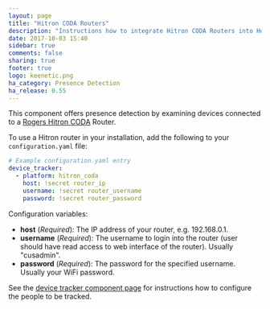```yaml
---
layout: page
title: "Hitron CODA Routers"
description: "Instructions how to integrate Hitron CODA Routers into Home Assistant."
date: 2017-10-03 15:40
sidebar: true
comments: false
sharing: true
footer: true
logo: keenetic.png
ha_category: Presence Detection
ha_release: 0.55
---
```


This component offers presence detection by examining devices connected to a [Rogers Hitron CODA](https://www.rogers.com/customer/support/article/wi-fi-password-hitron-coda4582-cgn3amr-cgnm3552-cgn3acr-cgn3)
Router.

To use a Hitron router in your installation, add the following to your `configuration.yaml` file:

```yaml
# Example configuration.yaml entry
device_tracker:
  - platform: hitron_coda
    host: !secret router_ip
    username: !secret router_username
    password: !secret router_password
```

Configuration variables:

- **host** (*Required*): The IP address of your router, e.g. 192.168.0.1.
- **username** (*Required*): The username to login into the router (user should have read access to web interface of the router). Usually "cusadmin".
- **password** (*Required*): The password for the specified username. Usually your WiFi password.


See the [device tracker component page](/components/device_tracker/) for instructions how to configure the people to be tracked.
